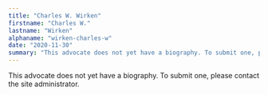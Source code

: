 ```yaml
---
title: "Charles W. Wirken"
firstname: "Charles W."
lastname: "Wirken"
alphaname: "wirken-charles-w"
date: "2020-11-30"
summary: "This advocate does not yet have a biography. To submit one, please contact the site administrator."
---
```

This advocate does not yet have a biography. To submit one, please contact the site administrator.

